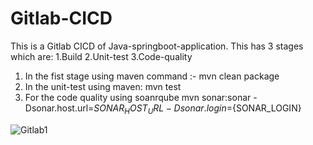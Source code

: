 # Gitlab-CICD
This is a Gitlab CICD of Java-springboot-application. 
This has 3 stages which are:
    1.Build
    2.Unit-test
    3.Code-quality
1. In the fist stage using maven command :- 
     mvn clean package
2. In the unit-test using maven:
     mvn test 
3. For the code quality using soanrqube
     mvn sonar:sonar -Dsonar.host.url=${SONAR_HOST_URL} -Dsonar.login=${SONAR_LOGIN}

![Gitlab1](https://github.com/Vasudeva630/Gitlab-CICD/assets/98938682/901544db-50b0-4730-bcd8-dc461bbc567e)
